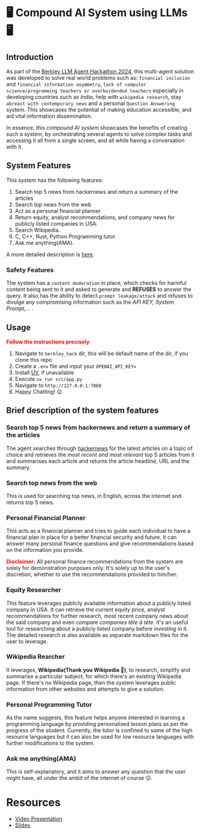 # 🖥️ Compound AI System using LLMs 🖥️

## Introduction

As part of the [Berkley LLM Agent Hackathon 2024](https://rdi.berkeley.edu/llm-agents-hackathon/), this multi-agent solution was developed to solve real world problems such as: `financial inclusion` and `financial information asymmetry`, `lack of computer science/programming teachers or overburdended teachers` especially in developing countries such as *India*, help with `wikipedia research`, stay `abreast with contemporary news` and a personal `Question Answering` system.
This showcases the potential of making education accessible, and aid vital information dissemination.

In essence, this *compound AI system* showcases the benefits of creating such a system, by orchestrating several agents to solve complex tasks and accessing it all from a single screen, and all while having a conversation with it.

## System Features

This system has the following features:

1. Search top 5 news from hackernews and return a summary of the articles
2. Search top news from the web
3. Act as a personal financial planner
4. Return equity, analyst recommendations, and company news for publicly listed
companies in USA.
5. Search Wikipedia.
6. C, C++, Rust, Python Programming tutor.
7. Ask me anything(AMA).

A more detailed description is [here](#brief-description-of-the-system-features).

### Safety Features

The system has a `content moderation` in place, which checks for harmful content being sent to it and asked to generate and **REFUSES** to answer the query.
It also has the ability to detect `prompt leakage/attack` and refuses to divulge any compromising information such as the *API KEY, System Prompt,...* .

## Usage
<span style="color:red;">**Follow the instructions precisely.**</span>

1. Navigate to `berkley_hack` dir, this will be default name of the dir, if you clone this repo
2. Create a `.env` file and input your `OPENAI_API_KEY=`
3. Install [UV](https://docs.astral.sh/uv/getting-started/installation/), if unavailable
4. Execute `uv run src/app.py`
5. Navigate to `http://127.0.0.1:7860`
6. Happy Chatting! 😉

## Brief description of the system features

### Search top 5 news from hackernews and return a summary of the articles

The agent searches through [hackernews](https://thehackernews.com/) for the latest articles on a topic of choice and retrieves the *most recent and most relevant* top 5 articles from it and summarises each article and returns the article headline, URL and the summary.

### Search top news from the web

This is used for searching top news, in English, across the internet and returns top 5 news.

### Personal Financial Planner

This acts as a financial planner and tries to guide each individual to have a financial plan in place for a better financial security and future. It can answer many personal finance questions and give recommendations based on the information you provide.

<span style="color:red;">**Disclaimer:**</span>
All personal finance recommendations from the system are solely for demonstration purposes only. It's solely up to the user's discretion, whether to use the recommendations provided to him/her.

### Equity Researcher

This feature leverages publicly available information about a publicly listed company in USA. It can retrieve the current equity price, analyst recommendations for further research, most recent company news about the said company and even *compare companies tête à tête*. It's an useful tool for researching about a publicly listed company before investing in it.
The detailed research is also available as separate markdown files for the user to leverage.

### Wikipedia Rearcher

It leverages, **Wikipedia(Thank you Wikipedia 🙏)**, to research, simplify and summarise a particular subject, for which there's an existing Wikipedia page. If there's no Wikipedia page, then the system leverages public information from other websites and attempts to give a solution.

### Personal Programming Tutor

As the name suggests, this feature helps anyone interested in learning a programming language by providing personalised lesson plans as per the progress of the student. Currently, the tutor is confined to some of the high resource languages but it can also be used for low resource languages with further modifications to the system.

### Ask me anything(AMA)

This is self-explanatory, and it aims to answer any question that the user might have, all under the ambit of the internet of course 😉.

# Resources

- [Video Presentation]()
- [Slides](https://docs.google.com/presentation/d/1jrONLX6S9hsc4My43XxR44jb0WzpISy5SM5OwJcB4y0/edit?usp=sharing)
